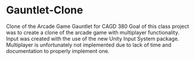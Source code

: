# Gauntlet-Clone
Clone of the Arcade Game Gauntlet for CAGD 380
Goal of this class project was to create a clone of the arcade game with multiplayer functionality.
Input was created with the use of the new Unity Input System package. Multiplayer is unfortunately
not implemented due to lack of time and documentation to properly implement one.
